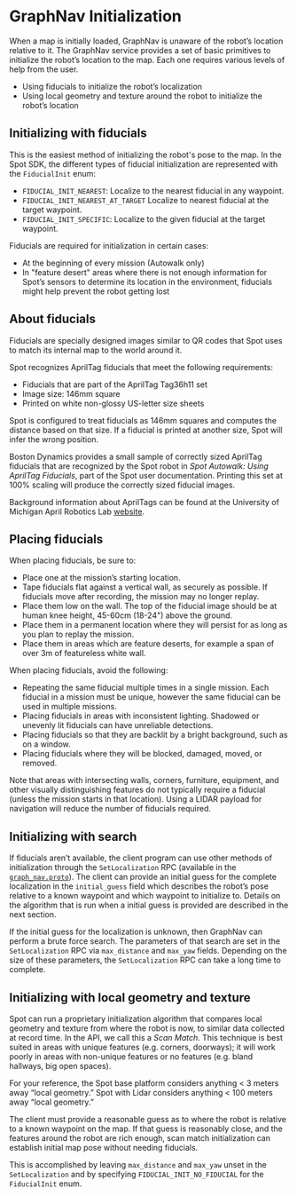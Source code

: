 <!--
Copyright (c) 2021 Boston Dynamics, Inc.  All rights reserved.

Downloading, reproducing, distributing or otherwise using the SDK Software
is subject to the terms and conditions of the Boston Dynamics Software
Development Kit License (20191101-BDSDK-SL).
-->

# GraphNav Initialization

When a map is initially loaded, GraphNav is unaware of the robot’s location relative to it. The GraphNav service provides a set of basic primitives to initialize the robot’s location to the map. Each one requires various levels of help from the user.


*   Using fiducials to initialize the robot’s localization
*   Using local geometry and texture around the robot to initialize the robot’s location


## Initializing with fiducials

This is the easiest method of initializing the robot's pose to the map. In the Spot SDK, the different types of fiducial initialization are represented with the `FiducialInit` enum:


*   `FIDUCIAL_INIT_NEAREST`: Localize to the nearest fiducial in any waypoint.
*   `FIDUCIAL_INIT_NEAREST_AT_TARGET` Localize to nearest fiducial at the target waypoint.
*   `FIDUCIAL_INIT_SPECIFIC`: Localize to the given fiducial at the target waypoint.


Fiducials are required for initialization in certain cases:


*   At the beginning of every mission (Autowalk only)
*   In "feature desert" areas where there is not enough information for Spot’s sensors to determine its location in the environment, fiducials might help prevent the robot getting lost


## About fiducials

Fiducials are specially designed images similar to QR codes that Spot uses to match its internal map to the world around it.

Spot recognizes AprilTag fiducials that meet the following requirements:


*   Fiducials that are part of the AprilTag Tag36h11 set
*   Image size: 146mm square
*   Printed on white non-glossy US-letter size sheets

Spot is configured to treat fiducials as 146mm squares and computes the distance based on that size. If a fiducial is printed at another size, Spot will infer the wrong position.

Boston Dynamics provides a small sample of correctly sized AprilTag fiducials that are recognized by the Spot robot in _Spot Autowalk: Using AprilTag Fiducials_, part of the Spot user documentation. Printing this set at 100% scaling will produce the correctly sized fiducial images.

Background information about AprilTags can be found at the University of Michigan April Robotics Lab [website](https://april.eecs.umich.edu/software/apriltag).


## Placing fiducials

When placing fiducials, be sure to:


*   Place one at the mission’s starting location.
*   Tape fiducials flat against a vertical wall, as securely as possible. If fiducials move after recording, the mission may no longer replay.
*   Place them low on the wall. The top of the fiducial image should be at human knee height, 45-60cm (18-24") above the ground.
*   Place them in a permanent location where they will persist for as long as you plan to replay the mission.
*   Place them in areas which are feature deserts, for example a span of over 3m of featureless white wall.

When placing fiducials, avoid the following:


*   Repeating the same fiducial multiple times in a single mission. Each fiducial in a mission must be unique, however the same fiducial can be used in multiple missions.
*   Placing fiducials in areas with inconsistent lighting. Shadowed or unevenly lit fiducials can have unreliable detections.
*   Placing fiducials so that they are backlit by a bright background, such as on a window.
*   Placing fiducials where they will be blocked, damaged, moved, or removed.

Note that areas with intersecting walls, corners, furniture, equipment, and other visually distinguishing features do not typically require a fiducial (unless the mission starts in that location). Using a LIDAR payload for navigation will reduce the number of fiducials required.


## Initializing with search

If fiducials aren’t available, the client program can use other methods of initialization through the `SetLocalization` RPC (available in the [`graph_nav.proto`](../../../protos/bosdyn/api/graph_nav/graph_nav.proto)). The client can provide an initial guess for the complete localization in the `initial_guess` field which describes the robot’s pose relative to a known waypoint and which waypoint to initialize to. Details on the algorithm that is run when a initial guess is provided are described in the next section.

If the initial guess for the localization is unknown, then GraphNav can perform a brute force search. The parameters of that search are set in the `SetLocalization` RPC via `max_distance` and `max_yaw` fields. Depending on the size of these parameters, the `SetLocalization` RPC can take a long time to complete.


## Initializing with local geometry and texture

Spot can run a proprietary initialization algorithm that compares local geometry and texture from where the robot is now, to similar data collected at record time. In the API, we call this a _Scan Match_. This technique is best suited in areas with unique features (e.g. corners, doorways); it will work poorly in areas with non-unique features or no features (e.g. bland hallways, big open spaces).

For your reference, the Spot base platform considers anything &lt; 3 meters away “local geometry.” Spot with Lidar considers anything &lt; 100 meters away “local geometry.”

The client must provide a reasonable guess as to where the robot is relative to a known waypoint on the map. If that guess is reasonably close, and the features around the robot are rich enough, scan match initialization can establish initial map pose without needing fiducials.

This is accomplished by leaving `max_distance` and `max_yaw` unset in the `SetLocalization` and by specifying `FIDUCIAL_INIT_NO_FIDUCIAL` for the `FiducialInit` enum.


<!--- image and page reference link definitions --->
[autonomous-top]: Readme.md "Spot SDK: Autonomy, GraphNav, and Missions"
[code-examples]: autonomous_navigation_code_examples.md "Autonomous navigation code examples"
[components]: components_of_autonomous_navigation.md "Components of autonomous navigation"
[typical]: typical_autonomous_navigation_use_case.md "Typical autonomous navigation use cases"
[autonomous-services]: autonomous_navigation_services.md "Autonomous navigation services"
[service]: graphnav_service.md "GraphNav service"
[map-structure]: graphnav_map_structure.md "GraphNav map structure"
[initialization]: initialization.md "Initialization"
[localization]: localization.md "Localization"
[locomotion]: graphnav_and_robot_locomotion.md "GraphNav and robot locomotion"
[missions]: missions_service.md "Missions service"
